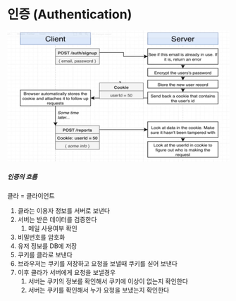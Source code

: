 # 인증 (Authentication)

![test](../assets/pics/auth_flow.png)

##### 인증의 흐름
클라 = 클라이언트

1. 클라는 이용자 정보를 서버로 보낸다
2. 서버는 받은 데이터를 검증한다
	1. 메일 사용여부 확인
3. 비밀번호를 암호화
4. 유저 정보를 DB에 저장
5. 쿠키를 클라로 보낸다
6. 브라우저는 쿠키를 저장하고 요청을 보낼때 쿠키를 싣어 보낸다
7. 이후 클라가 서버에게 요청을 보낼경우
	1. 서버는 쿠키의 정보를 확인해서 쿠키에 이상이 없는지 확인한다
	2. 서버는 쿠키를 확인해서 누가 요청을 보냈는지 확인한다
